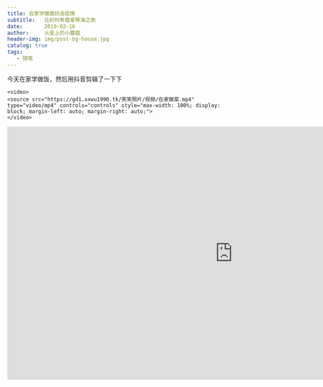 ```yaml
---
title: 在家学做面抗击疫情
subtitle:   比利时希腊爱琴海之旅
date:       2019-02-16
author:     火星上的小蘑菇
header-img: img/post-bg-house.jpg
catalog: true
tags:
   - 随笔
---
```


今天在家学做饭，然后用抖音剪辑了一下下


```
<video>
<source src="https://gd1.xxwu1990.tk/笑笑照片/视频/在家做菜.mp4" type="video/mp4" controls="controls" style="max-width: 100%; display: block; margin-left: auto; margin-right: auto;">
</video>
```

<iframe width="1044" height="587" src="https://www.youtube.com/embed/JLMVliKYshs" frameborder="0" allow="accelerometer; autoplay; encrypted-media; gyroscope; picture-in-picture" allowfullscreen></iframe>